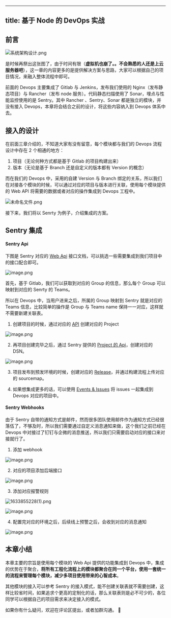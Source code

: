 
---
title: 基于 Node 的 DevOps 实战
---

## 前言


![系统架构设计.png](https://p6-juejin.byteimg.com/tos-cn-i-k3u1fbpfcp/5cf8fc93fc6141e1b02d0230c7c63c17~tplv-k3u1fbpfcp-watermark.image?)

是时候再祭出这张图了，由于时间有限（**虚拟机也崩了。。不会熟悉的人还是上云服务器吧**），这一章的内容更多的是提供解决方案与思路，大家可以根据自己的项目情况，来融入整体流程中即可。

前面的 Devops 主要集成了 Gitlab 与 Jenkins，发布我们使用的 Nginx（发布静态项目）与 Rancher（发布 node 服务）。代码静态扫描使用了 Sonar，埋点与性能监控使用的是 Sentry。其中 Rancher 、Sentry、Sonar 都是独立的模块，并没有接入 Devops，本章将会结合之前的设计，将这些内容纳入到 Devops 体系中去。

## 接入的设计

在前面三章介绍的，不知道大家有没有留意，每个模块都与我们的 Devops 流程设计中存在 2 个相通的地方：
1. 项目（无论何种方式都是基于 Gitlab 的项目构建出来）
2. 版本（无论是基于 Branch 还是自定义的版本都有 Version 的概念）

而在我们的 Devops 中，采用的自建 Version 与 Branch 绑定的关系，所以我们在对接各个模块的时候，可以通过对应的项目与版本进行关联，使用每个模块提供的 Web API 将需要的数据或者对应的操作集成到 Devops 工程中。

![未命名文件.png](https://p3-juejin.byteimg.com/tos-cn-i-k3u1fbpfcp/a36c2712bfbd4fa78fb649ce1f11385c~tplv-k3u1fbpfcp-watermark.image?)

接下来，我们将以 Senrty 为例子，介绍集成的方案。

## Sentry 集成

#### Sentry Api

下图是 Sentry 对应的 [Web Api](https://docs.sentry.io/api/auth/) 接口文档，可以挑选一些需要集成到我们项目中的接口配合即可。

![image.png](https://p3-juejin.byteimg.com/tos-cn-i-k3u1fbpfcp/ace53ed458bd47c7b3ebc40a1e2414af~tplv-k3u1fbpfcp-watermark.image?)

首先，基于 Gitlab，我们可以获取到对应的 Group 的信息，那么每个 Group 可以映射到对应的 Senrty 的 Teams。

所以在 Devops 中，当用户进来之后，所属的 Group 映射到 Sentry 就是对应的 Teams 信息，比较简单的操作是 Group 与 Teams name 保持一一对应，这样就不需要新建关联表。

1. 创建项目的时候，通过对应的 [API](https://docs.sentry.io/api/teams/) 创建对应的 Project

![image.png](https://p9-juejin.byteimg.com/tos-cn-i-k3u1fbpfcp/9c2dae2a14034c18bc50965225a558ec~tplv-k3u1fbpfcp-watermark.image?)

2. 再项目创建完毕之后，通过 Sentry 提供的 [Project 的 Api](https://docs.sentry.io/api/projects/)，创建对应的 DSN。

![image.png](https://p1-juejin.byteimg.com/tos-cn-i-k3u1fbpfcp/e495da35408048c89ab6dda32db74b95~tplv-k3u1fbpfcp-watermark.image?)

3. 项目发布到预发环境的时候，创建对应的 [Release](https://docs.sentry.io/api/releases/)，并通过构建流程上传对应的 sourcemap。 

4. 如果想集成更多的话，可以使用 [Events & Issues](https://docs.sentry.io/api/events/) 将 issues 一起集成到 Devops 对应的项目中。

#### Sentry Webhooks

由于 Sentry 自带的通知方式是邮件，然而很多团队使用邮件作为通知方式已经很落伍了，不够及时，所以我们需要通过自定义消息通知来做，这个我们之前已经在 Devops 中对接过了钉钉与企微的消息推送，所以我们只需要启动对应的接口来对接就行了。

1. 添加 webhook 

![image.png](https://p3-juejin.byteimg.com/tos-cn-i-k3u1fbpfcp/2c8ef33f8b5e4e02b970372d18a75264~tplv-k3u1fbpfcp-watermark.image?)

2. 对应的项目添加后端接口

![image.png](https://p9-juejin.byteimg.com/tos-cn-i-k3u1fbpfcp/3230390633cf4f668205c005c7ef7800~tplv-k3u1fbpfcp-watermark.image?)

3. 添加对应报警规则

![1633855228(1).png](https://p6-juejin.byteimg.com/tos-cn-i-k3u1fbpfcp/545d939fc6e841e3930e8a3d4a96e21e~tplv-k3u1fbpfcp-watermark.image?)

![image.png](https://p9-juejin.byteimg.com/tos-cn-i-k3u1fbpfcp/fcdc7a259bc944da8a31952a3611b339~tplv-k3u1fbpfcp-watermark.image?)

4. 配置完对应的环境之后，后续线上预警之后，会收到对应的消息通知

![image.png](https://p3-juejin.byteimg.com/tos-cn-i-k3u1fbpfcp/b53f61a11c394c8093062da6f62c6cab~tplv-k3u1fbpfcp-watermark.image?)

## 本章小结

本章主要的宗旨是使用每个模块的 Web Api 提供的功能集成到 Devops 中，集成的优势在于聚合，**将所有工程化流程上的模块都聚合在同一个平台，使用一套统一的流程来管理每个模块，减少多项目使用带来的心智成本**。

其他模块的接入可以参考 Sentry 的接入模式，能不创建关联表就不需要创建，这样比较省时间，如果追求个更高的定制化的话，那么关联表则是必不可少的，各位同学可以根据自己的项目需求来决定接入的模式。

如果你有什么疑问，欢迎在评论区提出，或者加群沟通。 👏
    